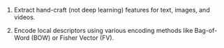 1. Extract hand-craft (not deep learning) features for text, images, and videos.

2. Encode local descriptors using various encoding methods like Bag-of-Word (BOW) or Fisher Vector (FV).